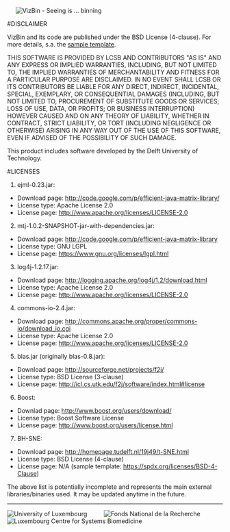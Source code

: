 &nbsp;&nbsp;&nbsp;&nbsp;&nbsp;![VizBin - Seeing is ... binning](http://claczny.github.io/VizBin/images/vizbin_logo.png)

#DISCLAIMER

VizBin and its code are published under the BSD License (4-clause). 
For more details, s.a. the [sample template](https://spdx.org/licenses/BSD-4-Clause).

THIS SOFTWARE IS PROVIDED BY LCSB AND CONTRIBUTORS "AS IS" AND ANY
EXPRESS OR IMPLIED WARRANTIES, INCLUDING, BUT NOT LIMITED TO, THE
IMPLIED WARRANTIES OF MERCHANTABILITY AND FITNESS FOR A PARTICULAR
PURPOSE ARE DISCLAIMED. IN NO EVENT SHALL LCSB OR ITS CONTRIBUTORS BE
LIABLE FOR ANY DIRECT, INDIRECT, INCIDENTAL, SPECIAL, EXEMPLARY, OR
CONSEQUENTIAL DAMAGES (INCLUDING, BUT NOT LIMITED TO, PROCUREMENT OF
SUBSTITUTE GOODS OR SERVICES; LOSS OF USE, DATA, OR PROFITS; OR
BUSINESS INTERRUPTION) HOWEVER CAUSED AND ON ANY THEORY OF LIABILITY,
WHETHER IN CONTRACT, STRICT LIABILITY, OR TORT (INCLUDING NEGLIGENCE
OR OTHERWISE) ARISING IN ANY WAY OUT OF THE USE OF THIS SOFTWARE, EVEN
IF ADVISED OF THE POSSIBILITY OF SUCH DAMAGE.

This product includes software developed by the Delft University of Technology.

#LICENSES

1. ejml-0.23.jar:
 - Download page: http://code.google.com/p/efficient-java-matrix-library/
 - License type: Apache License 2.0
 - License page: http://www.apache.org/licenses/LICENSE-2.0

2. mtj-1.0.2-SNAPSHOT-jar-with-dependencies.jar:
 - Download page: http://code.google.com/p/efficient-java-matrix-library
 - License type: GNU LGPL  
 - License page: https://www.gnu.org/licenses/lgpl.html

3. log4j-1.2.17.jar: 
 - Download page: http://logging.apache.org/log4j/1.2/download.html
 - License type: Apache License 2.0
 - License page: http://www.apache.org/licenses/LICENSE-2.0

4. commons-io-2.4.jar:
 - Download page: http://commons.apache.org/proper/commons-io/download_io.cgi
 - License type: Apache License 2.0
 - License page: http://www.apache.org/licenses/LICENSE-2.0

5. blas.jar (originally blas-0.8.jar):
 - Download page: http://sourceforge.net/projects/f2j/
 - License type: BSD License (3-clause)
 - License page: http://icl.cs.utk.edu/f2j/software/index.html#license

6. Boost:
 - Downlad page: http://www.boost.org/users/download/
 - License type: Boost Software License
 - License page: http://www.boost.org/users/license.html

7. BH-SNE:
 - Download page: http://homepage.tudelft.nl/19j49/t-SNE.html
 - License type: BSD License (4-clause)
 - License page: N/A (sample template: https://spdx.org/licenses/BSD-4-Clause)

The above list is potentially incomplete and represents the main external libraries/binaries used. It may be updated anytime in the future.

------
![University of Luxembourg](http://claczny.github.io/VizBin/images/Logo_Uni_quadri_88px.jpg) &nbsp;&nbsp;&nbsp;&nbsp;&nbsp;&nbsp;&nbsp;&nbsp; ![Fonds National de la Recherche](http://claczny.github.io/VizBin/images/fnr.gif) &nbsp;&nbsp;&nbsp;&nbsp;&nbsp;&nbsp;&nbsp;&nbsp; ![Luxembourg Centre for Systems Biomedicine](http://claczny.github.io/VizBin/images/LCSB_short_large_RGB_88px.jpg)
